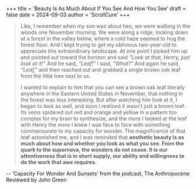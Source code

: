 +++
title = 'Beauty Is As Much About If You See And How You See'
draft = false
date = 2024-09-03
author = 'ScrollCure'
+++

> Like, I remember when my son was about two, we were walking in the woods one November morning. We were along a ridge, looking down at a forest in the valley below, where a cold haze seemed to hug the forest floor. And I kept trying to 
> get my oblivious two-year-old to appreciate this extraordinary landscape. At one point I picked him up and pointed out toward the horizon and said *"Look at that, Henry, just look at it!"* And he said, *"Leaf!"* I said, *"What?"* And 
> again he said, *"Leaf,"* and then reached out and grabbed a single brown oak leaf from the little tree next to us. 
> 
> I wanted to explain to him that you can see a brown oak leaf literally anywhere in the Eastern United States in November, that nothing in the forest was less interesting. But after watching him look at it, I began to look as well, and 
> soon I realized it wasn't just a brown leaf. Its veins spidered out red and orange and yellow in a pattern too complex for my brain to synthesize, and the more I looked at the leaf with Henry the more I knew I was face to face with 
> something commensurate to my capacity for wonder.
> The magnificence of that leaf astonished me, and I was reminded that **aesthetic beauty is as much about how and whether you look as what you see. From the quark to the supernova, the wonders do not cease. It is our attentiveness that is 
> in short supply, our ability and willingness to do the work that awe requires.** 

-- ‘Capacity For Wonder And Sunsets’ from the podcast, The Anthropocene Reviewed by John Green
